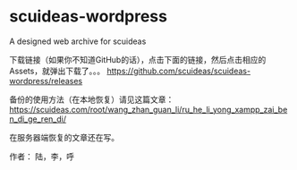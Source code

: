 # scuideas-wordpress
A designed web archive for scuideas

下载链接（如果你不知道GitHub的话），点击下面的链接，然后点击相应的Assets，就弹出下载了。。。
https://github.com/scuideas/scuideas-wordpress/releases



备份的使用方法（在本地恢复）请见这篇文章：
https://scuideas.com/root/wang_zhan_guan_li/ru_he_li_yong_xampp_zai_ben_di_ge_ren_di/



在服务器端恢复的文章还在写。



作者：
陆，李，呼
